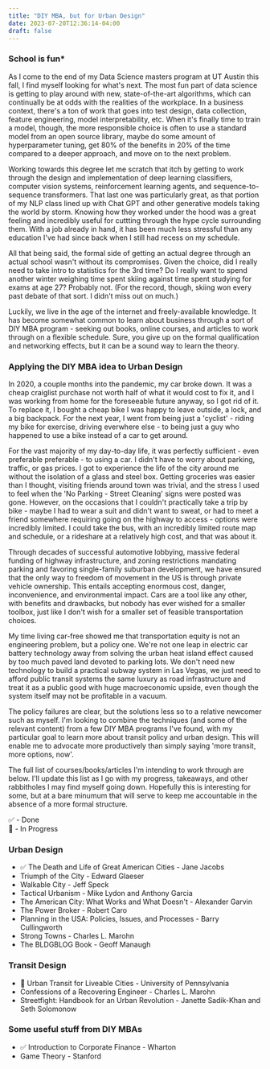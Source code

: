 ```yaml
---
title: "DIY MBA, but for Urban Design"
date: 2023-07-20T12:36:14-04:00
draft: false
---
```


### School is fun*

As I come to the end of my Data Science masters program at UT Austin this fall, I find myself looking for what's next. The most fun part of data science is getting to play around with new, state-of-the-art algorithms, which can continually be at odds with the realities of the workplace. In a business context, there's a ton of work that goes into test design, data collection, feature engineering, model interpretability, etc. When it's finally time to train a model, though, the more responsible choice is often to use a standard model from an open source library, maybe do some amount of hyperparameter tuning, get 80% of the benefits in 20% of the time compared to a deeper approach, and move on to the next problem. 

Working towards this degree let me scratch that itch by getting to work through the design and implementation of deep learning classifiers, computer vision systems, reinforcement learning agents, and sequence-to-sequence transformers. That last one was particularly great, as that portion of my NLP class lined up with Chat GPT and other generative models taking the world by storm. Knowing how they worked under the hood was a great feeling and incredibly useful for cuttting through the hype cycle surrounding them. With a job already in hand, it has been much less stressful than any education I've had since back when I still had recess on my schedule. 

All that being said, the formal side of getting an actual degree through an actual school wasn't without its compromises. Given the choice, did I really need to take intro to statistics for the 3rd time? Do I really want to spend another winter weighing time spent skiing against time spent studying for exams at age 27? Probably not. (For the record, though, skiing won every past debate of that sort. I didn't miss out on much.)

Luckily, we live in the age of the internet and freely-available knowledge. It has become somewhat common to learn about business through a sort of DIY MBA program - seeking out books, online courses, and articles to work through on a flexible schedule. Sure, you give up on the formal qualification and networking effects, but it can be a sound way to learn the theory. 

### Applying the DIY MBA idea to Urban Design

In 2020, a couple months into the pandemic, my car broke down. It was a cheap craiglist purchase not worth half of what it would cost to fix it, and I was working from home for the foreseeable future anyway, so I got rid of it. To replace it, I bought a cheap bike I was happy to leave outside, a lock, and a big backpack. For the next year, I went from being just a 'cyclist' -  riding my bike for exercise, driving everwhere else - to being just a guy who happened to use a bike instead of a car to get around.

For the vast majority of my day-to-day life, it was perfectly sufficient - even preferable preferable - to using a car. I didn't have to worry about parking, traffic, or gas prices. I got to experience the life of the city around me without the isolation of a glass and steel box. Getting groceries was easier than I thought, visiting friends around town was trivial, and the stress I used to feel when the 'No Parking - Street Cleaning' signs were posted was gone. However, on the occasions that I couldn't practically take a trip by bike - maybe I had to wear a suit and didn't want to sweat, or had to meet a friend somewhere requiring going on the highway to access - options were incredibly limited. I could take the bus, with an incredibly limited route map and schedule, or a rideshare at a relatively high cost, and that was about it.

Through decades of successful automotive lobbying, massive federal funding of highway infrastructure, and zoning restrictions mandating parking and favoring single-family suburban development, we have ensured that the only way to freedom of movement in the US is through private vehicle ownership. This entails accepting enormous cost, danger, inconvenience, and environmental impact. Cars are a tool like any other, with benefits and drawbacks, but nobody has ever wished for a smaller toolbox, just like I don't wish for a smaller set of feasible transportation choices. 

My time living car-free showed me that transportation equity is not an engineering problem, but a policy one. We're not one leap in electric car battery technology away from solving the urban heat island effect caused by too much paved land devoted to parking lots. We don't need new technology to build a practical subway system in Las Vegas, we just need to afford public transit systems the same luxury as road infrastructure and treat it as a public good with huge macroeconomic upside, even though the system itself may not be profitable in a vacuum.

The policy failures are clear, but the solutions less so to a relative newcomer such as myself. I'm looking to combine the techniques (and some of the relevant content) from a few DIY MBA programs I've found, with my particular goal to learn more about transit policy and urban design. This will enable me to advocate more productively than simply saying 'more transit, more options, now'. 

The full list of courses/books/articles I'm intending to work through are below. I'll update this list as I go with my progress, takeaways, and other rabbitholes I may find myself going down. Hopefully this is interesting for some, but at a bare minumum that will serve to keep me accountable in the absence of a more formal structure.

✅ - Done  
🔄 - In Progress

### Urban Design
- ✅ The Death and Life of Great American Cities - Jane Jacobs
- Triumph of the City - Edward Glaeser
- Walkable City - Jeff Speck
- Tactical Urbanism - Mike Lydon and Anthony Garcia
- The American City: What Works and What Doesn't - Alexander Garvin
- The Power Broker - Robert Caro
- Planning in the USA: Policies, Issues, and Processes - Barry Cullingworth
- Strong Towns - Charles L. Marohn
- The BLDGBLOG Book - Geoff Manaugh

### Transit Design
- 🔄 Urban Transit for Liveable Cities - University of Pennsylvania
- Confessions of a Recovering Engineer - Charles L. Marohn
- Streetfight: Handbook for an Urban Revolution - Janette Sadik-Khan and Seth Solomonow


### Some useful stuff from DIY MBAs
- ✅ Introduction to Corporate Finance - Wharton
- Game Theory - Stanford
